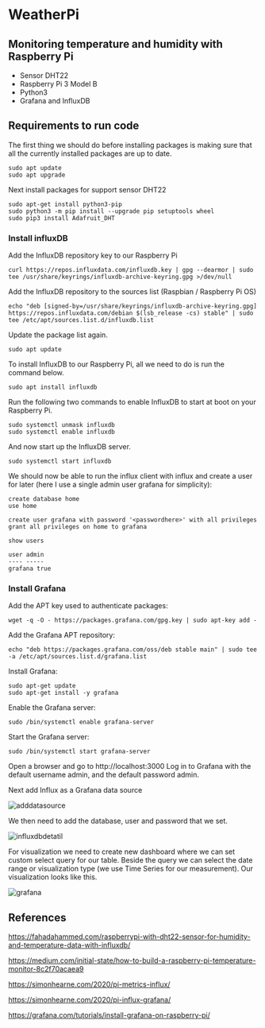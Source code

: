 # WeatherPi
## Monitoring temperature and humidity with Raspberry Pi

- Sensor DHT22
- Raspberry Pi 3 Model B
- Python3
- Grafana and InfluxDB

## Requirements to run code
The first thing we should do before installing packages is making sure that all the currently installed packages are up to date.
```
sudo apt update
sudo apt upgrade
```
Next install packages for support sensor DHT22
```
sudo apt-get install python3-pip
sudo python3 -m pip install --upgrade pip setuptools wheel
sudo pip3 install Adafruit_DHT
```

### Install influxDB

Add the InfluxDB repository key to our Raspberry Pi
```
curl https://repos.influxdata.com/influxdb.key | gpg --dearmor | sudo tee /usr/share/keyrings/influxdb-archive-keyring.gpg >/dev/null
```

Add the InfluxDB repository to the sources list (Raspbian / Raspberry Pi OS)
```
echo "deb [signed-by=/usr/share/keyrings/influxdb-archive-keyring.gpg] https://repos.influxdata.com/debian $(lsb_release -cs) stable" | sudo tee /etc/apt/sources.list.d/influxdb.list
```

Update the package list again.
```
sudo apt update

```

To install InfluxDB to our Raspberry Pi, all we need to do is run the command below.
```
sudo apt install influxdb

```


Run the following two commands to enable InfluxDB to start at boot on your Raspberry Pi.
```
sudo systemctl unmask influxdb
sudo systemctl enable influxdb
```

And now start up the InfluxDB server.
```
sudo systemctl start influxdb
```

We should now be able to run the influx client with influx and create a user for later (here I use a single admin user grafana for simplicity):

```
create database home
use home

create user grafana with password '<passwordhere>' with all privileges
grant all privileges on home to grafana

show users

user admin
---- -----
grafana true
```

### Install Grafana

Add the APT key used to authenticate packages:

```
wget -q -O - https://packages.grafana.com/gpg.key | sudo apt-key add -
```
Add the Grafana APT repository:

```
echo "deb https://packages.grafana.com/oss/deb stable main" | sudo tee -a /etc/apt/sources.list.d/grafana.list
```

Install Grafana:

```
sudo apt-get update
sudo apt-get install -y grafana
```


Enable the Grafana server:

```
sudo /bin/systemctl enable grafana-server
```

Start the Grafana server:


```
sudo /bin/systemctl start grafana-server
```

Open a browser and go to http://localhost:3000
Log in to Grafana with the default username admin, and the default password admin.

Next add Influx as a Grafana data source

![adddatasource](https://user-images.githubusercontent.com/45421791/180199017-589021c2-5884-4f4a-8de0-bd08ab5696d9.png)

We then need to add the database, user and password that we set.

![influxdbdetatil](https://user-images.githubusercontent.com/45421791/180199162-2a5b1591-5de8-4406-b062-5111db2f5621.png)

For visualization we need to create new dashboard where we can set custom select query for our table. Beside the query we can select the date range or visualization type (we use Time Series for our measurement). Our visualization looks like this.

![grafana](https://user-images.githubusercontent.com/45421791/180198262-1adfb8f8-a4a9-4177-ac01-da083de61ef1.png)

## References

https://fahadahammed.com/raspberrypi-with-dht22-sensor-for-humidity-and-temperature-data-with-influxdb/

https://medium.com/initial-state/how-to-build-a-raspberry-pi-temperature-monitor-8c2f70acaea9

https://simonhearne.com/2020/pi-metrics-influx/

https://simonhearne.com/2020/pi-influx-grafana/

https://grafana.com/tutorials/install-grafana-on-raspberry-pi/
